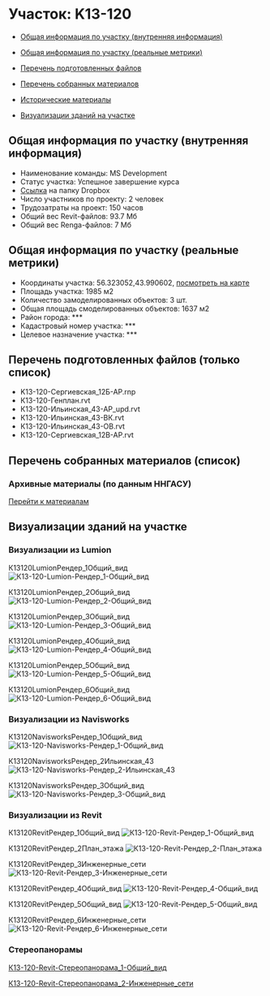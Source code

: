 # Участок: K13-120

* [Общая информация по участку (внутренняя информация)](#Chapter1)

* [Общая информация по участку (реальные метрики)](#Chapter2)

* [Перечень подготовленных файлов](#Chapter3)

* [Перечень собранных материалов](#Chapter4)

* [Исторические материалы](#Chapter5)

* [Визуализации зданий на участке](#Chapter6)

## <a id="Chapter1"></a> Общая информация по участку (внутренняя информация)
+ Наименование команды: MS Development
+ Статус участка: Успешное завершение курса
+ [Ссылка](https://www.dropbox.com/sh/wvvgv1nw1iqred9/AACMkKZQ4Az1H4gqx6_qPDlGa/K13_120?dl=0) на папку Dropbox
+ Число участников по проекту: 2 человек
+ Трудозатраты на проект: 150 часов
+ Общий вес Revit-файлов: 93.7 Мб
+ Общий вес Renga-файлов: 7 Мб
## <a id="Chapter2"></a> Общая информация по участку (реальные метрики)
+ Координаты участка: 56.323052,43.990602, [посмотреть на карте](https://yandex.ru/maps/47/nizhny-novgorod/?ll=43.990602%2C56.323052&z=19)
+ Площадь участка: 1985 м2
+ Количество замоделированных объектов: 3 шт.
+ Общая площадь смоделированных объектов: 1637 м2
+ Район города: *** 
+ Кадастровый номер участка: *** 
+ Целевое назначение участка: *** 
## <a id="Chapter3"></a> Перечень подготовленных файлов (только список)
+ K13-120-Сергиевская_12Б-АР.rnp
+ К13-120-Генплан.rvt
+ К13-120-Ильинская_43-АР_upd.rvt
+ К13-120-Ильинская_43-ВК.rvt
+ К13-120-Ильинская_43-ОВ.rvt
+ К13-120-Сергиевская_12В-АР.rvt
## <a id="Chapter4"></a> Перечень собранных материалов (список)
### <a id="Chapter5"></a> Архивные материалы (по данным ННГАСУ)
[Перейти к материалам](/BuidingsInfo/6fea7570-8631-4f4d-8d23-098df508ab03/About.md)
## <a id="Chapter6"></a> Визуализации зданий на участке
### Визуализации из Lumion
К13120LumionРендер_1Общий_вид
![К13-120-Lumion-Рендер_1-Общий_вид](/Images/K13_120/К13-120-Lumion-Рендер_1-Общий_вид_Compressed.jpg)

К13120LumionРендер_2Общий_вид
![К13-120-Lumion-Рендер_2-Общий_вид](/Images/K13_120/К13-120-Lumion-Рендер_2-Общий_вид_Compressed.jpg)

К13120LumionРендер_3Общий_вид
![К13-120-Lumion-Рендер_3-Общий_вид](/Images/K13_120/К13-120-Lumion-Рендер_3-Общий_вид_Compressed.jpg)

К13120LumionРендер_4Общий_вид
![К13-120-Lumion-Рендер_4-Общий_вид](/Images/K13_120/К13-120-Lumion-Рендер_4-Общий_вид_Compressed.jpg)

К13120LumionРендер_5Общий_вид
![К13-120-Lumion-Рендер_5-Общий_вид](/Images/K13_120/К13-120-Lumion-Рендер_5-Общий_вид_Compressed.jpg)

К13120LumionРендер_6Общий_вид
![К13-120-Lumion-Рендер_6-Общий_вид](/Images/K13_120/К13-120-Lumion-Рендер_6-Общий_вид_Compressed.jpg)

### Визуализации из Navisworks
К13120NavisworksРендер_1Общий_вид
![К13-120-Navisworks-Рендер_1-Общий_вид](/Images/K13_120/К13-120-Navisworks-Рендер_1-Общий_вид_Compressed.jpg)

К13120NavisworksРендер_2Ильинская_43
![К13-120-Navisworks-Рендер_2-Ильинская_43](/Images/K13_120/К13-120-Navisworks-Рендер_2-Ильинская_43_Compressed.jpg)

К13120NavisworksРендер_3Общий_вид
![К13-120-Navisworks-Рендер_3-Общий_вид](/Images/K13_120/К13-120-Navisworks-Рендер_3-Общий_вид_Compressed.jpg)

### Визуализации из Revit
К13120RevitРендер_1Общий_вид
![К13-120-Revit-Рендер_1-Общий_вид](/Images/K13_120/К13-120-Revit-Рендер_1-Общий_вид_Compressed.jpg)

К13120RevitРендер_2План_этажа
![К13-120-Revit-Рендер_2-План_этажа](/Images/K13_120/К13-120-Revit-Рендер_2-План_этажа_Compressed.jpg)

К13120RevitРендер_3Инженерные_сети
![К13-120-Revit-Рендер_3-Инженерные_сети](/Images/K13_120/К13-120-Revit-Рендер_3-Инженерные_сети_Compressed.jpg)

К13120RevitРендер_4Общий_вид
![К13-120-Revit-Рендер_4-Общий_вид](/Images/K13_120/К13-120-Revit-Рендер_4-Общий_вид_Compressed.jpg)

К13120RevitРендер_5Общий_вид
![К13-120-Revit-Рендер_5-Общий_вид](/Images/K13_120/К13-120-Revit-Рендер_5-Общий_вид_Compressed.jpg)

К13120RevitРендер_6Инженерные_сети
![К13-120-Revit-Рендер_6-Инженерные_сети](/Images/K13_120/К13-120-Revit-Рендер_6-Инженерные_сети_Compressed.jpg)

### Стереопанорамы
[К13-120-Revit-Стереопанорама_1-Общий_вид](https://pano.autodesk.com/pano.html?url=jpgs/ec8ba059-39e5-4f2b-b088-6cba4643d305&version=2)

[К13-120-Revit-Стереопанорама_2-Инженерные_сети](https://pano.autodesk.com/pano.html?url=jpgs/5790b125-99ad-47d8-afe5-c2a379ed00f4&version=2)

